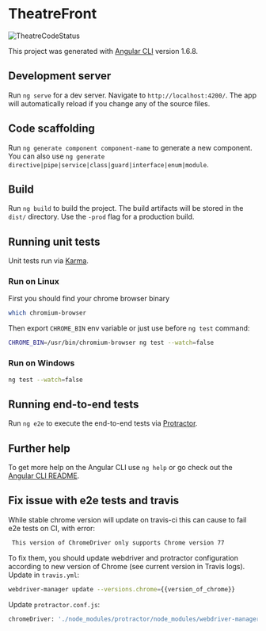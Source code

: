 # TheatreFront

![TheatreCodeStatus](https://github.com/geekhub-php/theatre-front/actions/workflows/test-and-deploy.yml/badge.svg)

This project was generated with [Angular CLI](https://github.com/angular/angular-cli) version 1.6.8.

## Development server

Run `ng serve` for a dev server. Navigate to `http://localhost:4200/`. The app will automatically reload if you change any of the source files.

## Code scaffolding

Run `ng generate component component-name` to generate a new component. You can also use `ng generate directive|pipe|service|class|guard|interface|enum|module`.

## Build
 
Run `ng build` to build the project. The build artifacts will be stored in the `dist/` directory. Use the `-prod` flag for a production build.

## Running unit tests
 
Unit tests run via [Karma](https://karma-runner.github.io).

### Run on Linux

First you should find your chrome browser binary

```bash
which chromium-browser
```

Then export `CHROME_BIN` env variable or just use before `ng test` command:
```bash
CHROME_BIN=/usr/bin/chromium-browser ng test --watch=false
```

### Run on Windows

```bash
ng test --watch=false
```

## Running end-to-end tests

Run `ng e2e` to execute the end-to-end tests via [Protractor](http://www.protractortest.org/).

## Further help

To get more help on the Angular CLI use `ng help` or go check out the [Angular CLI README](https://github.com/angular/angular-cli/blob/master/README.md).

## Fix issue with e2e tests and travis

While stable chrome version will update on travis-ci
this can cause to fail e2e tests on CI, with error:

```bash
 This version of ChromeDriver only supports Chrome version 77
```

To fix them, you should update webdriver and 
protractor configuration according to new version
of Chrome (see current version in Travis logs).  
Update in `travis.yml`:

```bash
webdriver-manager update --versions.chrome={{version_of_chrome}}
```

Update `protractor.conf.js`:

```bash
chromeDriver: './node_modules/protractor/node_modules/webdriver-manager/selenium/chromedriver_{{version_of_chrome}}'
```
